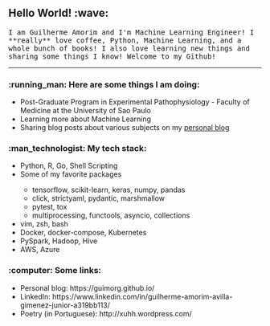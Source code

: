 <!--
**guamorim/guamorim** is a ✨ _special_ ✨ repository because its `README.md` (this file) appears on your GitHub profile. -->

<h2>Hello World! :wave:</h2>
</h3>
 <samp>
I am Guilherme Amorim and I'm Machine Learning Engineer! I **really** love coffee, Python, Machine Learning, and a whole bunch of books! I also love learning new things and sharing some things I know!  Welcome to my Github!
  </samp>
</p>

----
<h3>
:running_man: Here are some things I am doing:
</h3>
 <ul>
  <li> Post-Graduate Program in Experimental Pathophysiology - Faculty of Medicine at the University of Sao Paulo </li>
<!--   <li> Senior Machine Learning Engineer at Mercado Livre - Fraud Prevention </li> -->
  <li> Learning more about Machine Learning </li>
  <li> Sharing blog posts about various subjects on my <a href="https://guimorg.github.io/">personal blog</a></li>
 </ul>

 <h3>
:man_technologist: My tech stack:
</h3>
 <ul>
  <li> Python, R, Go, Shell Scripting </li>
  <li> Some of my favorite packages </li>
  <ul>
  <li> tensorflow, scikit-learn, keras, numpy, pandas </li>
  <li> click, strictyaml, pydantic, marshmallow </li>
  <li> pytest, tox </li>
  <li> multiprocessing, functools, asyncio, collections </li>
  </ul>
  <li> vim, zsh, bash </li>
  <li> Docker, docker-compose, Kubernetes </li>
  <li> PySpark, Hadoop, Hive </li>
  <li> AWS, Azure </li>
 </ul>

<h3>
:computer: Some links:
</h3>
<ul>
<li>Personal blog: https://guimorg.github.io/ </li>
<li>LinkedIn: https://www.linkedin.com/in/guilherme-amorim-avilla-gimenez-junior-a319bb113/ </li>
<li>Poetry (in Portuguese): http://xuhh.wordpress.com/ </li>
</ul>
</p>
